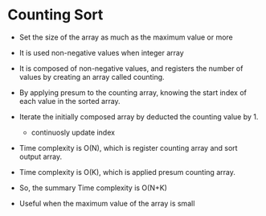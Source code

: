 # Counting Sort

* Set the size of the array as much as the maximum value or more
* It is used non-negative values when integer array
* It is composed of non-negative values, and registers the number of values by creating an array called counting.
* By applying presum to the counting array, knowing the start index of each value in the sorted array.
* Iterate the initially composed array by deducted the counting value by 1. 
  * continuosly update index



* Time complexity is O(N), which is register counting array and sort output array. 
* Time complexity is O(K), which is applied presum counting array.
* So, the summary Time complexity is O(N+K)
* Useful when the maximum value of the array is small

